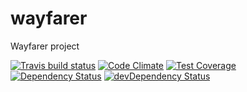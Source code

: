 # wayfarer

Wayfarer project

[![Travis build status](http://img.shields.io/travis/markkorput/wayfarer.svg?style=flat)](https://travis-ci.org/markkorput/wayfarer)
[![Code Climate](https://codeclimate.com/github/markkorput/wayfarer/badges/gpa.svg)](https://codeclimate.com/github/markkorput/wayfarer)
[![Test Coverage](https://codeclimate.com/github/markkorput/wayfarer/badges/coverage.svg)](https://codeclimate.com/github/markkorput/wayfarer)
[![Dependency Status](https://david-dm.org/markkorput/wayfarer.svg)](https://david-dm.org/markkorput/wayfarer)
[![devDependency Status](https://david-dm.org/markkorput/wayfarer/dev-status.svg)](https://david-dm.org/markkorput/wayfarer#info=devDependencies)
